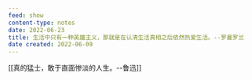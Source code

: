 ```yaml
---
feed: show
content-type: notes
date: 2022-06-23
title: 生活中只有一种英雄主义，那就是在认清生活真相之后依然热爱生活。--罗曼罗兰
date created: 2022-06-09
---
```


[[真的猛士，敢于直面惨淡的人生。--鲁迅]]
